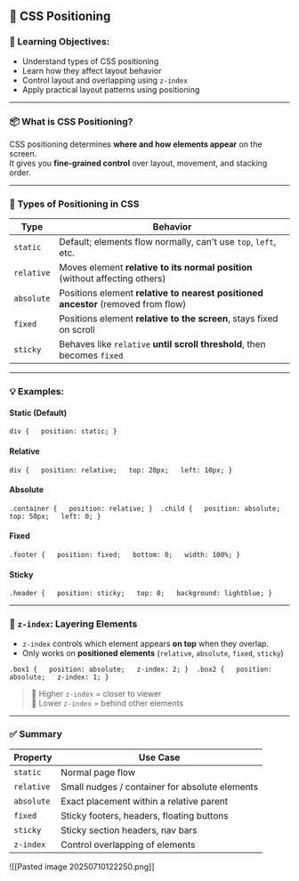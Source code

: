 ## 📍 CSS Positioning

### 🎯 Learning Objectives:

- Understand types of CSS positioning
- Learn how they affect layout behavior
- Control layout and overlapping using `z-index`
- Apply practical layout patterns using positioning

---

### 📦 What is CSS Positioning?

CSS positioning determines **where and how elements appear** on the screen.  
It gives you **fine-grained control** over layout, movement, and stacking order.

---

### 🧱 Types of Positioning in CSS

|Type|Behavior|
|---|---|
|`static`|Default; elements flow normally, can't use `top`, `left`, etc.|
|`relative`|Moves element **relative to its normal position** (without affecting others)|
|`absolute`|Positions element **relative to nearest positioned ancestor** (removed from flow)|
|`fixed`|Positions element **relative to the screen**, stays fixed on scroll|
|`sticky`|Behaves like `relative` **until scroll threshold**, then becomes `fixed`|

---

### 💡 Examples:

#### Static (Default)

`div {   position: static; }`

#### Relative

`div {   position: relative;   top: 20px;   left: 10px; }`

#### Absolute

`.container {   position: relative; }  .child {   position: absolute;   top: 50px;   left: 0; }`

#### Fixed

`.footer {   position: fixed;   bottom: 0;   width: 100%; }`

#### Sticky

`.header {   position: sticky;   top: 0;   background: lightblue; }`

---

### 🧊 `z-index`: Layering Elements

- `z-index` controls which element appears **on top** when they overlap.
- Only works on **positioned elements** (`relative`, `absolute`, `fixed`, `sticky`)

`.box1 {   position: absolute;   z-index: 2; }  .box2 {   position: absolute;   z-index: 1; }`

> 🔺 Higher `z-index` = closer to viewer  
> 🔻 Lower `z-index` = behind other elements

---

### ✅ Summary

| Property   | Use Case                                       |
| ---------- | ---------------------------------------------- |
| `static`   | Normal page flow                               |
| `relative` | Small nudges / container for absolute elements |
| `absolute` | Exact placement within a relative parent       |
| `fixed`    | Sticky footers, headers, floating buttons      |
| `sticky`   | Sticky section headers, nav bars               |
| `z-index`  | Control overlapping of elements                |
![[Pasted image 20250710122250.png]]
